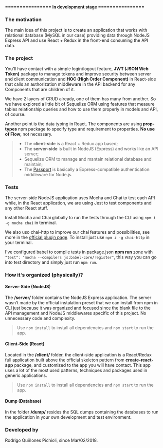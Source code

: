 #### ================ In development stage ================

### The motivation
The main idea of this project is to create an application that works with relational database (MySQL in our case) providing data through NodeJS Express API and use React + Redux in the front-end consuming the API data.

### The project
You'll have contact with a simple login/logout feature, **JWT (JSON Web Token)** package to manage tokens and improve security between server and client communication and **HOC (High Order Component)** in React-side that calls an authorization middleware in the API backend for any Components that are children of it.

We have 2 layers of CRUD already, one of them has many from another. So we have explored a little bit of Sequelize ORM using features that measure tables relationship queries and how to use them properly in models and API, of course.

Another point is the data typing in React. The components are using **prop-types** npm package to specify type and requirement to properties. **No use of Flow**, not necessary.

> - The **client-side** is a React + Redux app based;
> - The **server-side** is built in NodeJS (Express) and works like an API server;
> - Sequelize ORM to manage and mantain relational database and maintain;
> - The [Passport](https://www.npmjs.com/package/passport) is basically a Express-compatible authentication middleware for Node.js.

### Tests
The server-side NodeJS application uses Mocha and Chai to test each API while, in the React application, we are using Jest to test components and any other React stuff.

Install Mocha and Chai globally to run the tests through the CLI using ```npm i -g mocha chai``` in terminal.

We also uso chai-http to improve our chai features and possibilities, see more in the [official plugin page](http://www.chaijs.com/plugins/chai-http/). To install just use ```npm i -g chai-http``` in your terminal.

I've configured babel to compile tests in package.json **npm run** zone with ```"test": "mocha --compilers js:babel-core/register"```, this way you can go into test directory and simply just run ```npm run```.

### How it's organized (physically)?

#### Server-Side (NodeJS)
The **/server/** folder contains the NodeJS Express application. The server wasn't made by the official instalation preset that we can install from npm in CLI just because it was organized and focused since the blank file to the API management and NodeJS middlewares specific of this project. No unnecessary code and complexity.

>Use ```npm install``` to install all dependencies and ```npm start``` to run the app.

#### Client-Side (React)
Located in the **/client/** folder, the client-side application is a React/Redux full application built above the official skeleton pattern from **create-react-app** package, and customized to the app you will have contact. This app uses a lot of the most used patterns, techniques and packages used in generic applications.

>Use ```npm install``` to install all dependencies and ```npm start``` to run the app.

#### Dump (Database)
In the folder **/dump/** resides the SQL dumps containing the databases to run the application in your own development and test environment.

### Developed by
Rodrigo Quiñones Pichioli, since Mar/02/2018.
